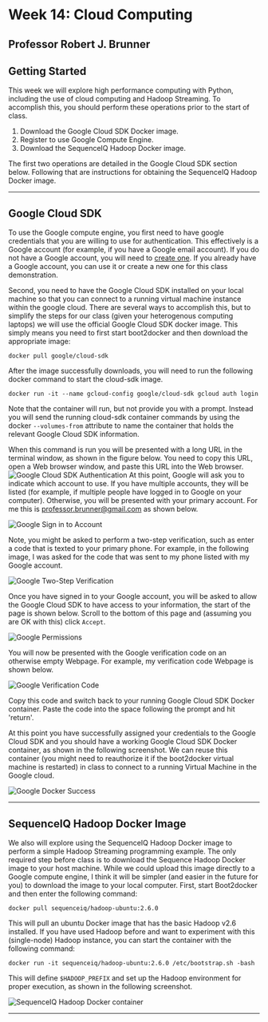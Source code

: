 # Week 14: Cloud Computing
## Professor Robert J. Brunner 
## Getting Started

This week we will explore high performance computing with Python, including the use of cloud computing and Hadoop Streaming. To accomplish this, you should perform these operations prior to the start of class.

1. Download the Google Cloud SDK Docker image.
2. Register to use Google Compute Engine.
3. Download the SequenceIQ Hadoop Docker image.

The first two operations are detailed in the Google Cloud SDK section below. Following that are instructions for obtaining the SequenceIQ Hadoop Docker image.

-----

## Google Cloud SDK

To use the Google compute engine, you first need to have google credentials that you are willing to use for authentication. This effectively is a Google account (for example, if you have a Google email account). If you do not have a Google account, you will need to [create one](https://accounts.google.com/SignUp?hl=en). If you already have a Google account, you can use it or create a new one for this class demonstration.

Second, you need to have the Google Cloud SDK installed on your local machine so that you can connect to a running virtual machine instance within the google cloud. There are several ways to accomplish this, but to simplify the steps for our class (given your heterogenous computing laptops) we will use the official Google Cloud SDK docker image. This simply means you need to first start boot2docker and then download the appropriate image:

    docker pull google/cloud-sdk

After the image successfully downloads, you will need to run the following docker command to start the cloud-sdk image. 

    docker run -it --name gcloud-config google/cloud-sdk gcloud auth login

Note that the container will run, but not provide you with a prompt. Instead you will send the running cloud-sdk container commands by using the docker `--volumes-from` attribute to name the container that holds the relevant Google Cloud SDK information.

When this command is run you will be presented with a long URL in the terminal window, as shown in the figure below. You need to copy this URL, open a Web browser window, and paste this URL into the Web browser.
![Google Cloud SDK Authentication](images/google-csdk.png)
At this point, Google will ask you to indicate which account to use. If you have multiple accounts, they will be listed (for example, if multiple people have logged in to Google on your computer). Otherwise, you will be presented with your primary account. For me this is professor.brunner@gmail.com as shown below.

![Google Sign in to Account](images/google-account.png)

Note, you might be asked to perform a two-step verification, such as enter a code that is texted to your primary phone. For example, in the following image, I was asked for the code that was sent to my phone listed with my Google account.

![Google Two-Step Verification](images/google-2step.png)

Once you have signed in to your Google account, you will be asked to allow the Google Cloud SDK to have access to your information, the start of the page is shown below. Scroll to the bottom of this page and (assuming you are OK with this) click `Accept`. 

![Google Permissions](images/google-permit.png)

You will now be presented with the Google verification code on an otherwise empty Webpage. For example, my verification code Webpage is shown below.

![Google Verification Code](images/google-code.png)

Copy this code and switch back to your running Google Cloud SDK Docker container. Paste the code into the space following the prompt and hit 'return'.

At this point you have successfully assigned your credentials to the Google Cloud SDK and you should have a working Google Cloud SDK Docker container, as shown in the following screenshot. We can reuse this container (you might need to reauthorize it if the boot2docker virtual machine is restarted) in class to connect to a running Virtual Machine in the Google cloud.

![Google Docker Success](images/google-success.png)

-----

## SequenceIQ Hadoop Docker Image

We also will explore using the SequenceIQ Hadoop Docker image to perform a simple Hadoop Streaming programming example. The only required step before class is to download the Sequence Hadoop Docker image to your host machine. While we could upload this image directly to a Google compute engine, I think it will be simpler (and easier in the future for you) to download the image to your local computer. First, start Boot2docker and then enter the following command:

    docker pull sequenceiq/hadoop-ubuntu:2.6.0

This will pull an ubuntu Docker image that has the basic Hadoop v2.6 installed. If you have used Hadoop before and want to experiment with this (single-node) Hadoop instance, you can start the container with the following command:

    docker run -it sequenceiq/hadoop-ubuntu:2.6.0 /etc/bootstrap.sh -bash

This will define `$HADOOP_PREFIX` and set up the Hadoop environment for proper execution, as shown in the following screenshot.

![SequenceIQ Hadoop Docker container](images/hadoop-docker.png)

-----
